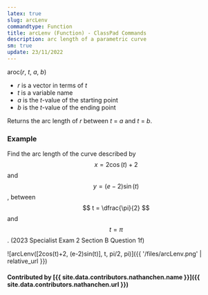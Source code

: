 ```yaml
---
latex: true
slug: arcLenv
commandtype: Function
title: arcLenv (Function) - ClassPad Commands
description: arc length of a parametric curve
sm: true
update: 23/11/2022
---
```


aroc(*r*, *t*, *a*, *b*)

- *r* is a vector in terms of *t*
- *t* is a variable name
- *a* is the *t*-value of the starting point
- *b* is the *t*-value of the ending point

Returns the arc length of *r* between *t* = *a* and *t* = *b*.

### Example

Find the arc length of the curve described by $$ x = 2 \cos(t) + 2 $$ and $$ y = (e-2) \sin(t) $$, between $$ t = \dfrac{\pi}{2} $$ and $$ t = \pi $$. (2023 Specialist Exam 2 Section B Question 1f)

![arcLenv([2cos(t)+2, (e-2)sin(t)], t, pi/2, pi)]({{ '/files/arcLenv.png' | relative_url }})

#### Contributed by [{{ site.data.contributors.nathanchen.name }}]({{ site.data.contributors.nathanchen.url }})
